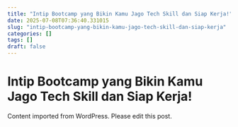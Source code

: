 ```yaml
---
title: "Intip Bootcamp yang Bikin Kamu Jago Tech Skill dan Siap Kerja!"
date: 2025-07-08T07:36:40.331015
slug: "intip-bootcamp-yang-bikin-kamu-jago-tech-skill-dan-siap-kerja"
categories: []
tags: []
draft: false
---
```


# Intip Bootcamp yang Bikin Kamu Jago Tech Skill dan Siap Kerja!

Content imported from WordPress. Please edit this post.
